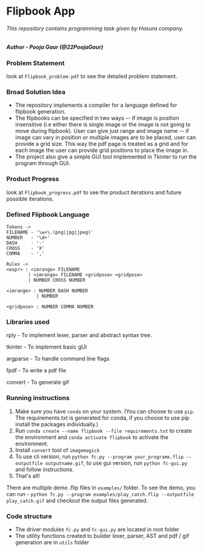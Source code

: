 # Flipbook App

###### _This repository contains programming task given by Hasura company._

##### Author - Pooja Gaur (@22PoojaGaur)

### Problem Statement
look at `Flipbook_problem.pdf` to see the detailed problem statement.

### Broad Solution Idea
- The repository implements a compiler for a language defined for flipbook generation.
- The flipbooks can be specified in two ways
-- if image is position insensitive (i.e either there is single image or the image is not going to move during flipbook). User can give just range and image name
-- if image can vary in position or multiple images are to be placed, user can provide a grid size. This way the pdf page is treated as a grid and for each image the user can provide grid positions to place the image in.
- The project also give a simple GUI tool implemented in Tkinter to run the program through GUI.

### Product Progress
look at `Flipbook_progress.pdf` to see the product iterations and future possible iterations.

### Defined Flipbook Language

```
Tokens ->
FILENAME - '\w+\.(png|jpg|jpeg)'
NUMBER   - '\d+'
DASH     - '-'
CROSS    - 'X'
COMMA    - ','

Rules ->
<expr> : <imrange> FILENAME
        | <imrange> FILENAME <gridpose> <gridpose>
        | NUMBER CROSS NUMBER
        
<imrange> : NUMBER DASH NUMBER
           | NUMBER

<gridpose> : NUMBER COMMA NUMBER
```

### Libraries used
rply - To implement lexer, parser and abstract syntax tree.

tkinter - To implement basic gUI

argparse - To handle command line flags

fpdf - To write a pdf file

convert - To generate gif

### Running instructions 
1. Make sure you have `conda` on your system. (You can choose to use `pip`. The requirements.txt is generated for conda, if you choose to use pip install the packages individually.)
2. Run `conda create --name flipbook --file requirements.txt` to create the environment and `conda activate flipbook` to activate the environment.
3. Install `convert` tool of `imagemagick`
4. To use cli version, run `python fc.py --program your_programe.flip --outputfile outputname.gif`, to use gui version, run `python fc-gui.py` and follow instructions.
5. That's all!

There are multiple demo .flip files in `examples/` folder. To see the demo, you can run - `python fc.py --program examples/play_catch.flip --outputfile play_catch.gif` and checkout the output files generated.

### Code structure
- The driver modules `fc.py` and `fc-gui.py` are located in root folder
- The utility functions created to builder lexer, parser, AST and pdf / gif generation are in `utils` folder